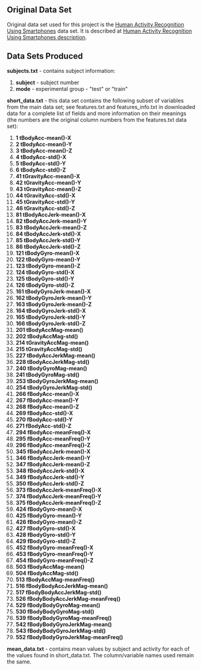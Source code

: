 ## Original Data Set

Original data set used for this project is the
<a href="https://d396qusza40orc.cloudfront.net/getdata/projectfiles/UCI%20HAR%20Dataset.zip">Human Activity Recognition Using Smartphones</a> data set.  It is described at
<a href="http://archive.ics.uci.edu/ml/datasets/Human+Activity+Recognition+Using+Smartphones">Human Activity Recognition Using Smartphones description</a>.

## Data Sets Produced

<b>subjects.txt</b> - contains subject information:
<ol>
<li><b>subject</b> - subject number
<li><b>mode</b> - experimental group - "test" or "train"
</ol>

<b>short_data.txt</b> - this data set contains the following subset of variables from the main data set; see features.txt and features_info.txt in downloaded data for a complete list of fields and more information on their meanings (the numbers are the original column numbers from the features.txt data set):
<ol>
<li><b>1 tBodyAcc-mean()-X</b>
<li><b>2 tBodyAcc-mean()-Y</b>
<li><b>3 tBodyAcc-mean()-Z</b>
<li><b>4 tBodyAcc-std()-X</b>
<li><b>5 tBodyAcc-std()-Y</b>
<li><b>6 tBodyAcc-std()-Z</b>
<li><b>41 tGravityAcc-mean()-X</b>
<li><b>42 tGravityAcc-mean()-Y</b>
<li><b>43 tGravityAcc-mean()-Z</b>
<li><b>44 tGravityAcc-std()-X</b>
<li><b>45 tGravityAcc-std()-Y</b>
<li><b>46 tGravityAcc-std()-Z</b>
<li><b>81 tBodyAccJerk-mean()-X</b>
<li><b>82 tBodyAccJerk-mean()-Y</b>
<li><b>83 tBodyAccJerk-mean()-Z</b>
<li><b>84 tBodyAccJerk-std()-X</b>
<li><b>85 tBodyAccJerk-std()-Y</b>
<li><b>86 tBodyAccJerk-std()-Z</b>
<li><b>121 tBodyGyro-mean()-X</b>
<li><b>122 tBodyGyro-mean()-Y</b>
<li><b>123 tBodyGyro-mean()-Z</b>
<li><b>124 tBodyGyro-std()-X</b>
<li><b>125 tBodyGyro-std()-Y</b>
<li><b>126 tBodyGyro-std()-Z</b>
<li><b>161 tBodyGyroJerk-mean()-X</b>
<li><b>162 tBodyGyroJerk-mean()-Y</b>
<li><b>163 tBodyGyroJerk-mean()-Z</b>
<li><b>164 tBodyGyroJerk-std()-X</b>
<li><b>165 tBodyGyroJerk-std()-Y</b>
<li><b>166 tBodyGyroJerk-std()-Z</b>
<li><b>201 tBodyAccMag-mean()</b>
<li><b>202 tBodyAccMag-std()</b>
<li><b>214 tGravityAccMag-mean()</b>
<li><b>215 tGravityAccMag-std()</b>
<li><b>227 tBodyAccJerkMag-mean()</b>
<li><b>228 tBodyAccJerkMag-std()</b>
<li><b>240 tBodyGyroMag-mean()</b>
<li><b>241 tBodyGyroMag-std()</b>
<li><b>253 tBodyGyroJerkMag-mean()</b>
<li><b>254 tBodyGyroJerkMag-std()</b>
<li><b>266 fBodyAcc-mean()-X</b>
<li><b>267 fBodyAcc-mean()-Y</b>
<li><b>268 fBodyAcc-mean()-Z</b>
<li><b>269 fBodyAcc-std()-X</b>
<li><b>270 fBodyAcc-std()-Y</b>
<li><b>271 fBodyAcc-std()-Z</b>
<li><b>294 fBodyAcc-meanFreq()-X</b>
<li><b>295 fBodyAcc-meanFreq()-Y</b>
<li><b>296 fBodyAcc-meanFreq()-Z</b>
<li><b>345 fBodyAccJerk-mean()-X</b>
<li><b>346 fBodyAccJerk-mean()-Y</b>
<li><b>347 fBodyAccJerk-mean()-Z</b>
<li><b>348 fBodyAccJerk-std()-X</b>
<li><b>349 fBodyAccJerk-std()-Y</b>
<li><b>350 fBodyAccJerk-std()-Z</b>
<li><b>373 fBodyAccJerk-meanFreq()-X</b>
<li><b>374 fBodyAccJerk-meanFreq()-Y</b>
<li><b>375 fBodyAccJerk-meanFreq()-Z</b>
<li><b>424 fBodyGyro-mean()-X</b>
<li><b>425 fBodyGyro-mean()-Y</b>
<li><b>426 fBodyGyro-mean()-Z</b>
<li><b>427 fBodyGyro-std()-X</b>
<li><b>428 fBodyGyro-std()-Y</b>
<li><b>429 fBodyGyro-std()-Z</b>
<li><b>452 fBodyGyro-meanFreq()-X</b>
<li><b>453 fBodyGyro-meanFreq()-Y</b>
<li><b>454 fBodyGyro-meanFreq()-Z</b>
<li><b>503 fBodyAccMag-mean()</b>
<li><b>504 fBodyAccMag-std()</b>
<li><b>513 fBodyAccMag-meanFreq()</b>
<li><b>516 fBodyBodyAccJerkMag-mean()</b>
<li><b>517 fBodyBodyAccJerkMag-std()</b>
<li><b>526 fBodyBodyAccJerkMag-meanFreq()</b>
<li><b>529 fBodyBodyGyroMag-mean()</b>
<li><b>530 fBodyBodyGyroMag-std()</b>
<li><b>539 fBodyBodyGyroMag-meanFreq()</b>
<li><b>542 fBodyBodyGyroJerkMag-mean()</b>
<li><b>543 fBodyBodyGyroJerkMag-std()</b>
<li><b>552 fBodyBodyGyroJerkMag-meanFreq()</b>
</ol>

<b>mean_data.txt</b> - contains mean values by subject and activity for each of the values found in short_data.txt. The column/variable names used remain the same.
